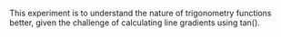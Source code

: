 This experiment is to understand the nature of trigonometry functions better, given the challenge of calculating line gradients using tan().
